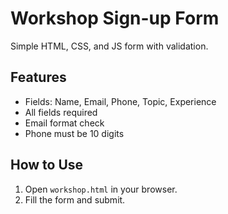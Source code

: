 # Workshop Sign-up Form

Simple HTML, CSS, and JS form with validation.

## Features
- Fields: Name, Email, Phone, Topic, Experience
- All fields required
- Email format check
- Phone must be 10 digits

## How to Use
1. Open `workshop.html` in your browser.
2. Fill the form and submit.
